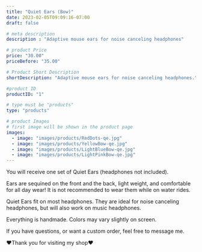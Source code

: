 ```yaml
---
title: "Quiet Ears (Bow)"
date: 2023-02-05T09:09:16-07:00
draft: false

# meta description
description : "Adaptive mouse ears for noise canceling headphones"

# product Price
price: "30.00"
priceBefore: "35.00"

# Product Short Description
shortDescription: "Adaptive mouse ears for noise canceling headphones."

#product ID
productID: "1"

# type must be "products"
type: "products"

# product Images
# first image will be shown in the product page
images:
  - image: "images/products/RedDots-qe.jpg"
  - image: "images/products/YellowBow-qe.jpg"
  - image: "images/products/LightBlueBow-qe.jpg"
  - image: "images/products/LightPinkBow-qe.jpg"
---
```


You will receive one set of Quiet Ears (headphones not included).

Ears are sequined on the front and the back, light weight, and comfortable for all day wear! It is not recommended to wear them while on water rides.

Quiet Ears fit on most headphones. They are ideal for noise canceling headphones, but will also work on music headphones.

Everything is handmade. Colors may vary slightly on screen.

If you have questions, or want a custom order, feel free to message me.

❤Thank you for visiting my shop❤
